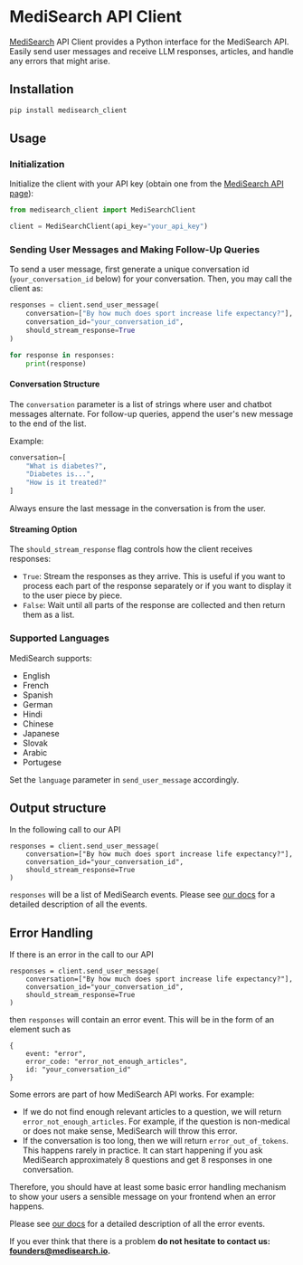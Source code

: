# MediSearch API Client

[MediSearch](https://medisearch.io/) API Client provides a Python interface for the MediSearch API. Easily send user messages and receive LLM responses, articles, and handle any errors that might arise.

## Installation

```bash
pip install medisearch_client
```

## Usage

### Initialization

Initialize the client with your API key (obtain one from the [MediSearch API page](https://medisearch.io/developers)):

```python
from medisearch_client import MediSearchClient

client = MediSearchClient(api_key="your_api_key")
```

### Sending User Messages and Making Follow-Up Queries

To send a user message, first generate a unique conversation id (`your_conversation_id` below) for your conversation. Then, you may call the client as:

```python
responses = client.send_user_message(
    conversation=["By how much does sport increase life expectancy?"],
    conversation_id="your_conversation_id",
    should_stream_response=True
)

for response in responses:
    print(response)
```

#### Conversation Structure

The `conversation` parameter is a list of strings where user and chatbot messages alternate. For follow-up queries, append the user's new message to the end of the list.

Example:

```python
conversation=[
    "What is diabetes?",
    "Diabetes is...",
    "How is it treated?"
]
```

Always ensure the last message in the conversation is from the user.

#### Streaming Option

The `should_stream_response` flag controls how the client receives responses:

- `True`: Stream the responses as they arrive. This is useful if you want to process each part of the response separately or if you want to display it to the user piece by piece.
- `False`: Wait until all parts of the response are collected and then return them as a list.

### Supported Languages

MediSearch supports:

- English
- French
- Spanish
- German
- Hindi
- Chinese
- Japanese
- Slovak
- Arabic
- Portugese

Set the `language` parameter in `send_user_message` accordingly.

## Output structure

In the following call to our API

```
responses = client.send_user_message(
    conversation=["By how much does sport increase life expectancy?"],
    conversation_id="your_conversation_id",
    should_stream_response=True
)
```

`responses` will be a list of MediSearch events. Please see [our docs](https://medisearch.io/developers) for a detailed description of all the events.

## Error Handling

If there is an error in the call to our API

```
responses = client.send_user_message(
    conversation=["By how much does sport increase life expectancy?"],
    conversation_id="your_conversation_id",
    should_stream_response=True
)
```

then `responses` will contain an error event. This will be in the form of an element such as

```
{
	event: "error",
	error_code: "error_not_enough_articles",
	id: "your_conversation_id"
}
```

Some errors are part of how MediSearch API works. For example:

- If we do not find enough relevant articles to a question, we will return `error_not_enough_articles`. For example, if the question is non-medical or does not make sense, MediSearch will throw this error.
- If the conversation is too long, then we will return `error_out_of_tokens`. This happens rarely in practice. It can start happening if you ask MediSearch approximately 8 questions and get 8 responses in one conversation.

Therefore, you should have at least some basic error handling mechanism to show your users a sensible message on your frontend when an error happens.

Please see [our docs](https://medisearch.io/developers) for a detailed description of all the error events.

If you ever think that there is a problem **do not hesitate to contact us: founders@medisearch.io.**
